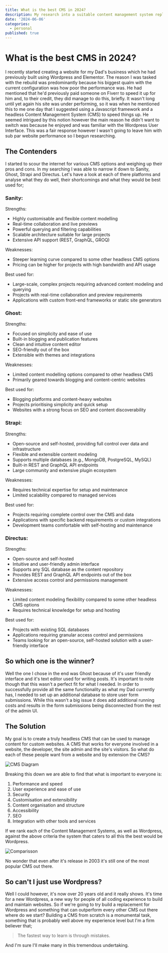```yaml
---
title: What is the best CMS in 2024?
description: My research into a suitable content management system replacement for Wordpress.
date: '2024-06-06'
categories:
  - personal
published: true
---
```


# What is the best CMS in 2024?

I recently started creating a website for my Dad's business which he had previously built using Wordpress and Elementor. The reason I was tasked with the rebuild was predominantly because his biggest qualm with the current configuration was how poor the performance was. He had mentioned that he'd previously paid someone on Fiverr to speed it up for him and, to their credit, they did manage to do this, briefly. It wasn't long until yet again his site was under performing, so it was when he mentioned this to me one day that I suggested using a Javascript framework and a headless Content Management System (CMS) to speed things up. He seemed intrigued by this notion however the main reason he didn't want to switch was because he enjoyed and was familiar with the Wordpress User Interface. This was a fair response however I wasn't going to leave him with sub par website performance so I begun researching.

## The Contenders

I started to scour the internet for various CMS options and weighing up their pros and cons. In my searching I was able to narrow it down to Sanity, Ghost, Strapi and Directus.  Let's have a look at each of there platforms and analyse what they do well, their shortcomings and what they would be best used for;

### Sanity:

Strengths:

- Highly customisable and flexible content modelling
- Real-time collaboration and live previews
- Powerful querying and filtering capabilities
- Scalable architecture suitable for large projects
- Extensive API support (REST, GraphQL, GROQ)

Weaknesses:

- Steeper learning curve compared to some other headless CMS options
- Pricing can be higher for projects with high bandwidth and API usage

Best used for:

- Large-scale, complex projects requiring advanced content modeling and querying
- Projects with real-time collaboration and preview requirements
- Applications with custom front-end frameworks or static site generators

### Ghost:

Strengths:

- Focused on simplicity and ease of use
- Built-in blogging and publication features
- Clean and intuitive content editor
- SEO-friendly out of the box
- Extensible with themes and integrations

Weaknesses:

- Limited content modelling options compared to other headless CMS
- Primarily geared towards blogging and content-centric websites

Best used for:

- Blogging platforms and content-heavy websites
- Projects prioritising simplicity and quick setup
- Websites with a strong focus on SEO and content discoverability

### Strapi:

Strengths:

- Open-source and self-hosted, providing full control over data and infrastructure
- Flexible and extensible content modeling
- Supports multiple databases (e.g., MongoDB, PostgreSQL, MySQL)
- Built-in REST and GraphQL API endpoints
- Large community and extensive plugin ecosystem

Weaknesses:

- Requires technical expertise for setup and maintenance
- Limited scalability compared to managed services

Best used for:

- Projects requiring complete control over the CMS and data
- Applications with specific backend requirements or custom integrations
- Development teams comfortable with self-hosting and maintenance

### Directus:

Strengths:

- Open-source and self-hosted
- Intuitive and user-friendly admin interface
- Supports any SQL database as the content repository
- Provides REST and GraphQL API endpoints out of the box
- Extensive access control and permissions management

Weaknesses:

- Limited content modeling flexibility compared to some other headless CMS options
- Requires technical knowledge for setup and hosting

Best used for:

- Projects with existing SQL databases
- Applications requiring granular access control and permissions
- Teams looking for an open-source, self-hosted solution with a user-friendly interface

## So which one is the winner?

Well the one I chose in the end was Ghost because of it's user friendly interface and it's text editor used for writing posts.  It's important to note though that this wasn't a perfect fit for what I needed. In order to successfully provide all the same functionality as what my Dad currently has, I needed to set up an additional database to store user form submissions. While this wasn't a big issue it does add additional running costs and results in the form submissions being  disconnected from the rest of the admin UI. 

## The Solution

My goal is to create a truly headless CMS that can be used to manage content for custom websites. A CMS that works for everyone involved in a website, the developer, the site admin and the site's visitors. So what do each of these people want from a website and by extension the CMS?

![CMS Diagram](/images/cms-diagram.webp)

Breaking this down we are able to find that what is important to everyone is:

1. Performance and speed
2. User experience and ease of use
3. Security
4. Customisation and extensibility
5. Content organisation and structure
6. Accessibility
7. SEO
8. Integration with other tools and services

If we rank each of the Content Management Systems, as well as Wordpress, against the above criteria the system that caters to all this the best would be Wordpress. 

![Comparisson](/images/compare-diagram.webp)

No wonder that even after it's release in 2003 it's still one of the most popular CMS out there. 

## So can't I just use Wordpress?

Well I could however, it's now over 20 years old and it really shows. It's time for a new Wordpress, a new way for people of all coding experience to build and maintain websites. So if we're going to try build a replacement for Wordpress and something that can outperform every other CMS out there where do we start? Building a CMS from scratch is a monumental task, something that is probably well above my experience level but I'm a firm believer that;

> The fastest way to learn is through mistakes.

And I'm sure I'll make many in this tremendous undertaking. 